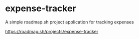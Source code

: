 # expense-tracker

A simple roadmap.sh project application for tracking expenses

https://roadmap.sh/projects/expense-tracker
